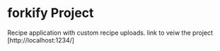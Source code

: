 # forkify Project

Recipe application with custom recipe uploads.
link to veiw the project
[http://localhost:1234/]
